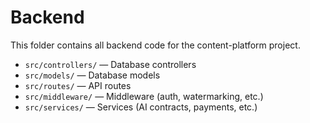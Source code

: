 # Backend

This folder contains all backend code for the content-platform project.

- `src/controllers/` — Database controllers
- `src/models/` — Database models
- `src/routes/` — API routes
- `src/middleware/` — Middleware (auth, watermarking, etc.)
- `src/services/` — Services (AI contracts, payments, etc.) 